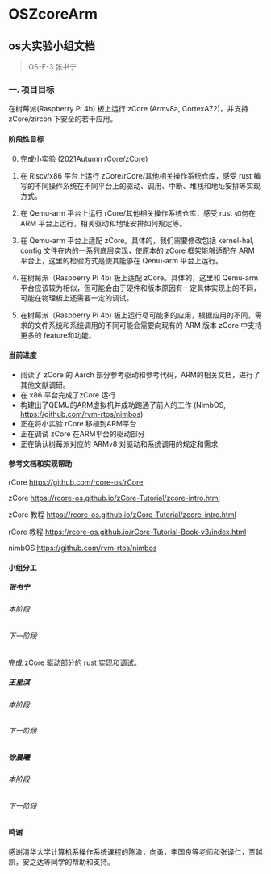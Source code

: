 # OSZcoreArm

## os大实验小组文档

> OS-F-3 张书宁 

### 一. 项目目标

在树莓派(Raspberry Pi 4b) 板上运行 zCore (Armv8a, CortexA72)，并支持 zCore/zircon 下安全的若干应用。

#### 阶段性目标

0. 完成小实验 (2021Autumn rCore/zCore)

1. 在 Riscv/x86 平台上运行 zCore/rCore/其他相关操作系统仓库，感受 rust 编写的不同操作系统在不同平台上的驱动、调用、中断、堆栈和地址安排等实现方式。
2. 在 Qemu-arm 平台上运行 rCore/其他相关操作系统仓库，感受 rust 如何在 ARM 平台上运行，相关驱动和地址安排如何规定等。
3. 在 Qemu-arm 平台上适配 zCore。具体的，我们需要修改包括 kernel-hal, config 文件在内的一系列底层实现，使原本的 zCore 框架能够适配在 ARM 平台上，这里的检验方式是使其能够在 Qemu-arm 平台上运行。
4. 在树莓派（Raspberry Pi 4b) 板上适配 zCore。具体的，这里和 Qemu-arm 平台应该较为相似，但可能会由于硬件和版本原因有一定具体实现上的不同，可能在物理板上还需要一定的调试。
5. 在树莓派（Raspberry Pi 4b) 板上运行尽可能多的应用，根据应用的不同，需求的文件系统和系统调用的不同可能会需要向现有的 ARM 版本 zCore 中支持更多的 feature和功能。

#### 当前进度

- 阅读了 zCore 的 Aarch 部分参考驱动和参考代码，ARM的相关文档，进行了其他文献调研。
- 在 x86 平台完成了zCore 运行
- 构建出了QEMU的ARM虚拟机并成功跑通了前人的工作 (NimbOS, https://github.com/rvm-rtos/nimbos)
- 正在将小实验 rCore 移植到ARM平台
- 正在调试 zCore 在ARM平台的驱动部分
- 正在确认树莓派对应的 ARMv8 对驱动和系统调用的规定和需求

#### 参考文档和实现帮助

rCore https://github.com/rcore-os/rCore

zCore https://rcore-os.github.io/zCore-Tutorial/zcore-intro.html

zCore 教程 https://rcore-os.github.io/zCore-Tutorial/zcore-intro.html

rCore 教程 https://rcore-os.github.io/rCore-Tutorial-Book-v3/index.html

nimbOS  https://github.com/rvm-rtos/nimbos

#### 小组分工

##### 张书宁

###### 本阶段

###### 下一阶段

完成 zCore 驱动部分的 rust 实现和调试。

##### 王星淇

###### 本阶段

###### 下一阶段

##### 徐晨曦

###### 本阶段

###### 下一阶段



#### 鸣谢

感谢清华大学计算机系操作系统课程的陈渝，向勇，李国良等老师和张译仁，贾越凯，安之达等同学的帮助和支持。



